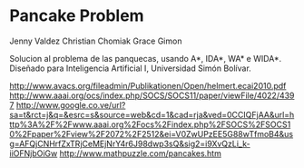 Pancake Problem
===============
Jenny Valdez
Christian Chomiak
Grace Gimon

Solucion al problema de las panquecas, usando A*, IDA*, WA* e WIDA*.
Diseñado para Inteligencia Artificial I, Universidad Simón Bolívar.


http://www.avacs.org/fileadmin/Publikationen/Open/helmert.ecai2010.pdf
http://www.aaai.org/ocs/index.php/SOCS/SOCS11/paper/viewFile/4022/4397
http://www.google.co.ve/url?sa=t&rct=j&q=&esrc=s&source=web&cd=1&cad=rja&ved=0CCIQFjAA&url=http%3A%2F%2Fwww.aaai.org%2Focs%2Findex.php%2FSOCS%2FSOCS10%2Fpaper%2Fview%2F2072%2F2512&ei=V0ZwUPzEE5G88wTfmoB4&usg=AFQjCNHrfZxTRjCeMEjNrY4r6J98dwp3sQ&sig2=i9XvQzLi_k-iiOFNjbOiGw
http://www.mathpuzzle.com/pancakes.htm
